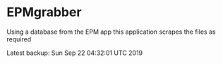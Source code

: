 # EPMgrabber
Using a database from the EPM app this application scrapes the files as required


Latest backup: Sun Sep 22 04:32:01 UTC 2019
